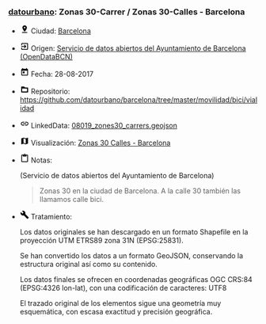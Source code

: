### [datourbano](https://github.com/datourbano): Zonas 30-Carrer / Zonas 30-Calles - Barcelona

* ![](https://raw.githubusercontent.com/datourbano/simbologia/master/_/ubicacion_18.png) Ciudad: [Barcelona](https://datourbano.github.io/barcelona)
* ![](https://raw.githubusercontent.com/datourbano/simbologia/master/_/origen_18.png) Origen: [Servicio de datos abiertos del Ayuntamiento de Barcelona (OpenDataBCN)](http://opendata-ajuntament.barcelona.cat/data/es/dataset/zones30-carrers)
* ![](https://raw.githubusercontent.com/datourbano/simbologia/master/_/calendario_18.png) Fecha: 28-08-2017
* ![](https://raw.githubusercontent.com/datourbano/simbologia/master/_/carpeta_18.png) Repositorio: https://github.com/datourbano/barcelona/tree/master/movilidad/bici/vialidad
* ![](https://raw.githubusercontent.com/datourbano/simbologia/master/_/enlace_18.png) LinkedData: [08019_zones30_carrers.geojson](https://raw.githubusercontent.com/datourbano/barcelona/master/movilidad/bici/vialidad/08019_zones30_carrers.geojson)
* ![](https://raw.githubusercontent.com/datourbano/simbologia/master/_/mapa_18.png) Visualización: [Zonas 30 Calles - Barcelona](https://datourbano.github.io/barcelona/movilidad/bici/vialidad/08019_zones30_carrers)
* ![](https://raw.githubusercontent.com/datourbano/simbologia/master/_/notas_18.png) Notas:

  (Servicio de datos abiertos del Ayuntamiento de Barcelona)
  >Zonas 30 en la ciudad de Barcelona.
  >A la calle 30 también las llamamos calle bici.

* ![](https://raw.githubusercontent.com/datourbano/simbologia/master/_/herramienta_18.png) Tratamiento:

  Los datos originales se han descargado en un formato Shapefile en la proyección UTM ETRS89 zona 31N (EPSG:25831). 

  Se han convertido los datos a un formato GeoJSON, conservando la estructura original así como su contenido.

  Los datos finales se ofrecen en coordenadas geográficas OGC CRS:84 (EPSG:4326 lon-lat), con una codificación de caracteres: UTF8

  El trazado original de los elementos sigue una geometría muy esquemática, con escasa exactitud y precisión geográfica.
